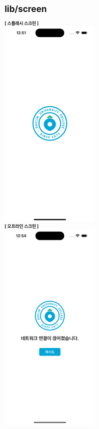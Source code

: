 # lib/screen

<b>[ 스플래시 스크린 ]</b>
<br />
<img src="https://github.com/team-ilpalsam/Flutter_DaelimMarket/blob/main/readme/welcome/splash.png" width="auto" height="640px">
<br />
<b>[ 오프라인 스크린 ]</b>
<br />
<img src="https://github.com/team-ilpalsam/Flutter_DaelimMarket/blob/main/readme/welcome/offline.png" width="auto" height="640px">
